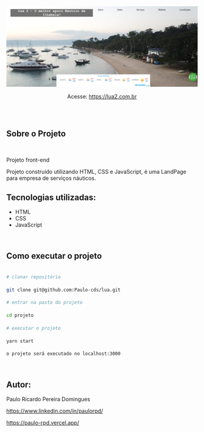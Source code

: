 <div align="center">
    <img src="./images/lua.png" width="600px" />
</div>
<div align="center">
    <p> Acesse: <a href="https://lua2.com.br" target="blanck" >https://lua2.com.br</a>
    </p>
</div>
</br></br>
<h2>Sobre o Projeto </h2>
</br>
<div>
<p>Projeto front-end</p>
<p>Projeto construído utilizando HTML, CSS e JavaScript, é uma LandPage para empresa de serviços náuticos.
</p>
</div>
<h2>Tecnologias utilizadas:</h2>
<div >
<ul>
<li>HTML</li>
<li>CSS</li>
<li>JavaScript</li>
</ul>
</div>
</br>
<h2>Como executar o projeto</h2>

```bash

# clonar repositório

git clone git@github.com:Paulo-cds/lua.git

# entrar na pasta do projeto

cd projeto

# executar o projeto

yarn start

o projeto será executado no localhost:3000

```

</br>
<h2>Autor:</h2>
<p>Paulo Ricardo Pereira Domingues</p>
<p><a href="https://www.linkedin.com/in/paulorpd/" target="blanck">https://www.linkedin.com/in/paulorpd/</a></p>
<p><a href="https://paulo-rpd.vercel.app/" target="blanck">https://paulo-rpd.vercel.app/</a></p>
